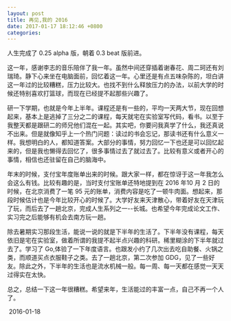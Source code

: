 ```yaml
---
layout: post
title: 再见,我的 2016
date: 2017-01-17 18:12:46 +0800
categories: 
---
```


人生完成了 0.25 alpha 版，朝着 0.3 beat 版前进。

这一年，感谢李志的音乐陪伴了我一年。虽然中间还穿插着谢春花、周二珂还有刘瑞琦。静下心来坐在电脑面前，回忆着这一年。心里还是有点五味杂陈的，坦白讲这一年过的比较糟糕，压力比较大。也找不到什么释放压力的办法，以前大学的时候还特别喜欢打篮球，而现在已经提不起那些兴趣了。

研一下学期，也就是今年上半年。课程还是有一些的，平均一天两大节，现在回想起来，基本上是逃掉了三分之二的课程，每天就宅在实验室写代码，看书。以至于我整天都是跟研二的师兄他们混在一起。其实吧，你要问我真学了什么，我还真说不出来。但是就像知乎上一个热门问题：读过的书会忘记，那读书还有什么意义一样。我想明白的人，都知道答案。大部分的事情，努力回忆一下也还是可以回忆起来的，但是我也懒得去回忆了，很多事情过去了就过去了。比较有意义或者开心的事情，相信也还驻留在自己的脑海中。

年末的时候，支付宝年度账单出来的时候。跟大家一样，都在惊讶于这一年我怎么会这么有钱。比较有趣的是，当时支付宝账单还特地提到在 2016 年10 月 2 日的时候，在北京消费了一笔 95 元的账单，消费内容是吃了一顿牛肉面。想起来，那段时候估计也是今年比较开心的时候了。大学好友来天津散心，带着好友在天津玩了玩，而后去了一趟北京，完成人生系列之一--长城。也希望今年完成论文工作、实习完之后能够有机会去南方玩一趟。

除去暑期实习那段生活，能说一说的就是下半年的生活了。下半年没有课程，每天依旧是宅在实验室，做着所谓的我提不起半点兴趣的科研。稀里糊涂的下半年就过去了。学习了 Go,体验了一下年度语言。也跟发小约了几次出去吃自助餐、火锅之类，而顺道买点衣服鞋子之类。去了一趟北京，第二次参加 GDG，见了一些好友。除此之外，下半年的生活也是流水机械一般。每一周、每一天都在感觉一天天过得实在太快。

总之，总结一下这一年很糟糕。希望来年，生活能过的丰富一点，自己不再一个人了。

​                                                                                                           2016-01-18







